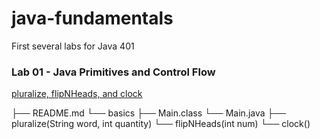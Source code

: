 # java-fundamentals
First several labs for Java 401

### Lab 01 - Java Primitives and Control Flow
[pluralize, flipNHeads, and clock](basic/)

├── README.md
└── basics
    ├── Main.class
    └── Main.java
         ├── pluralize(String word, int quantity)
         └── flipNHeads(int num)
         └── clock()
